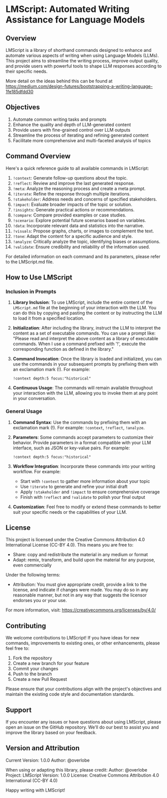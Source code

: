 # LMScript: Automated Writing Assistance for Language Models

## Overview

LMScript is a library of shorthand commands designed to enhance and automate various aspects of writing when using Language Models (LLMs). This project aims to streamline the writing process, improve output quality, and provide users with powerful tools to shape LLM responses according to their specific needs.

More detail on the ideas behind this can be found at https://medium.com/design-futures/bootstrapping-a-writing-language-1fe185dfdd30

## Objectives

1. Automate common writing tasks and prompts
2. Enhance the quality and depth of LLM-generated content
3. Provide users with fine-grained control over LLM outputs
4. Streamline the process of iterating and refining generated content
5. Facilitate more comprehensive and multi-faceted analysis of topics

## Command Overview

Here's a quick reference guide to all available commands in LMScript:

1. `!context`: Generate follow-up questions about the topic.
2. `!reflect`: Review and improve the last generated response.
3. `!meta`: Analyze the reasoning process and create a meta prompt.
4. `!iterate`: Refine the response through multiple iterations.
5. `!stakeholder`: Address needs and concerns of specified stakeholders.
6. `!impact`: Evaluate broader impacts of the topic or solution.
7. `!insights`: Generate practical actions or recommendations.
8. `!compare`: Compare provided examples or case studies.
9. `!scenario`: Explore potential future scenarios based on variables.
10. `!data`: Incorporate relevant data and statistics into the narrative.
11. `!visuals`: Propose graphs, charts, or images to complement the text.
12. `!tone`: Adapt the content for a specific audience and style.
13. `!analyze`: Critically analyze the topic, identifying biases or assumptions.
14. `!validate`: Ensure credibility and reliability of the information used.

For detailed information on each command and its parameters, please refer to the LMScript.md file.

## How to Use LMScript

### Inclusion in Prompts

1. **Library Inclusion**: To use LMScript, include the entire content of the `LMScript.md` file at the beginning of your interaction with the LLM. You can do this by copying and pasting the content or by instructing the LLM to load it from a specified location.

2. **Initialization**: After including the library, instruct the LLM to interpret the content as a set of executable commands. You can use a prompt like:
   "Please read and interpret the above content as a library of executable commands. When I use a command prefixed with '!', execute the corresponding function as defined in the library."

3. **Command Invocation**: Once the library is loaded and initialized, you can use the commands in your subsequent prompts by prefixing them with an exclamation mark (!). For example:
   ```
   !context depth:5 focus:"historical"
   ```

4. **Continuous Usage**: The commands will remain available throughout your interaction with the LLM, allowing you to invoke them at any point in your conversation.

### General Usage

1. **Command Syntax**: Use the commands by prefixing them with an exclamation mark (!). For example: `!context`, `!reflect`, `!analyze`.

2. **Parameters**: Some commands accept parameters to customize their behavior. Provide parameters in a format compatible with your LLM interface, such as JSON or key-value pairs. For example:
   ```
   !context depth:5 focus:"historical"
   ```

3. **Workflow Integration**: Incorporate these commands into your writing workflow. For example:
   - Start with `!context` to gather more information about your topic
   - Use `!iterate` to generate and refine your initial draft
   - Apply `!stakeholder` and `!impact` to ensure comprehensive coverage
   - Finish with `!reflect` and `!validate` to polish your final output

4. **Customization**: Feel free to modify or extend these commands to better suit your specific needs or the capabilities of your LLM.

## License

This project is licensed under the Creative Commons Attribution 4.0 International License (CC-BY 4.0). This means you are free to:

- Share: copy and redistribute the material in any medium or format
- Adapt: remix, transform, and build upon the material for any purpose, even commercially

Under the following terms:

- Attribution: You must give appropriate credit, provide a link to the license, and indicate if changes were made. You may do so in any reasonable manner, but not in any way that suggests the licensor endorses you or your use.

For more information, visit: https://creativecommons.org/licenses/by/4.0/

## Contributing

We welcome contributions to LMScript! If you have ideas for new commands, improvements to existing ones, or other enhancements, please feel free to:

1. Fork the repository
2. Create a new branch for your feature
3. Commit your changes
4. Push to the branch
5. Create a new Pull Request

Please ensure that your contributions align with the project's objectives and maintain the existing code style and documentation standards.

## Support

If you encounter any issues or have questions about using LMScript, please open an issue on the GitHub repository. We'll do our best to assist you and improve the library based on your feedback.

## Version and Attribution

Current Version: 1.0.0
Author: @overlobe

When using or adapting this library, please credit:
Author: @overlobe
Project: LMScript
Version: 1.0.0
License: Creative Commons Attribution 4.0 International (CC-BY 4.0)

Happy writing with LMScript!
